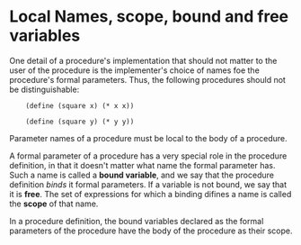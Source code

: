 <h1>Local Names, scope, bound and free variables</h1>

One detail of a procedure's implementation that should not matter to the user 
of the procedure is the implementer's choice of names foe the procedure's 
formal parameters. Thus, the following procedures should not be 
distinguishable:

```
    (define (square x) (* x x))

    (define (square y) (* y y))
```

Parameter names of a procedure must be local to the body of a procedure. 

A formal parameter of a procedure has a very special role in the procedure 
definition, in that it doesn't matter what name the formal parameter has. 
Such a name is called a **bound variable**, and we say that the procedure 
definition *binds* it formal parameters. If a variable is not bound, we say 
that it is **free**. The set of expressions for which a binding difines a name 
is called the **scope** of that name. 

In a procedure definition, the bound variables declared as the formal parameters
of the procedure have the body of the procedure as their scope. 

